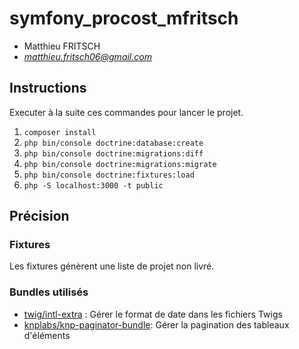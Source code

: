 # symfony_procost_mfritsch

- Matthieu FRITSCH
- [_matthieu.fritsch06@gmail.com_](mailto:mathieu.fritsch06@gmail.com)

## Instructions

Executer à la suite ces commandes pour lancer le projet.

1. `composer install`
2. ``php bin/console doctrine:database:create``
3. ``php bin/console doctrine:migrations:diff``
4. ``php bin/console doctrine:migrations:migrate``
5. ``php bin/console doctrine:fixtures:load``
6. ``php -S localhost:3000 -t public``

## Précision

### Fixtures

Les fixtures génèrent une liste de projet non livré.

### Bundles utilisés

- [twig/intl-extra](https://packagist.org/packages/twig/intl-extra) : Gérer le format de date dans les fichiers Twigs
- [knplabs/knp-paginator-bundle](https://github.com/KnpLabs/KnpPaginatorBundle): Gérer la pagination des tableaux d'éléments
